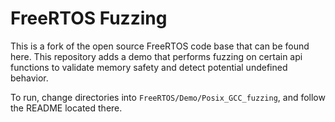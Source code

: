 # FreeRTOS Fuzzing

This is a fork of the open source FreeRTOS code base that can be found here. This repository adds a demo that performs fuzzing on certain api functions to validate memory safety and detect potential undefined behavior.

To run, change directories into `FreeRTOS/Demo/Posix_GCC_fuzzing`, and follow the README located there.